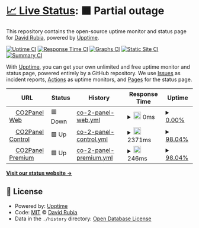 # [📈 Live Status](https://status.co2panel.com): <!--live status--> **🟧 Partial outage**

This repository contains the open-source uptime monitor and status page for [David Rubia](https://status.co2panel.com), powered by [Upptime](https://github.com/upptime/upptime).

[![Uptime CI](https://github.com/drubia/status/workflows/Uptime%20CI/badge.svg)](https://github.com/drubia/status/actions?query=workflow%3A%22Uptime+CI%22)
[![Response Time CI](https://github.com/drubia/status/workflows/Response%20Time%20CI/badge.svg)](https://github.com/drubia/status/actions?query=workflow%3A%22Response+Time+CI%22)
[![Graphs CI](https://github.com/drubia/status/workflows/Graphs%20CI/badge.svg)](https://github.com/drubia/status/actions?query=workflow%3A%22Graphs+CI%22)
[![Static Site CI](https://github.com/drubia/status/workflows/Static%20Site%20CI/badge.svg)](https://github.com/drubia/status/actions?query=workflow%3A%22Static+Site+CI%22)
[![Summary CI](https://github.com/drubia/status/workflows/Summary%20CI/badge.svg)](https://github.com/drubia/status/actions?query=workflow%3A%22Summary+CI%22)

With [Upptime](https://upptime.js.org), you can get your own unlimited and free uptime monitor and status page, powered entirely by a GitHub repository. We use [Issues](https://github.com/drubia/status/issues) as incident reports, [Actions](https://github.com/drubia/status/actions) as uptime monitors, and [Pages](https://status.co2panel.com) for the status page.

<!--start: status pages-->
<!-- This summary is generated by Upptime (https://github.com/upptime/upptime) -->
<!-- Do not edit this manually, your changes will be overwritten -->
<!-- prettier-ignore -->
| URL | Status | History | Response Time | Uptime |
| --- | ------ | ------- | ------------- | ------ |
| <img alt="" src="https://icons.duckduckgo.com/ip3/co2panel.shop.ico" height="13"> [CO2Panel Web](https://co2panel.shop/) | 🟥 Down | [co-2-panel-web.yml](https://github.com/CO2Panel/status/commits/HEAD/history/co-2-panel-web.yml) | <details><summary><img alt="Response time graph" src="./graphs/co-2-panel-web/response-time-week.png" height="20"> 0ms</summary><br><a href="https://drubia.github.io/status/history/co-2-panel-web"><img alt="Response time 1431" src="https://img.shields.io/endpoint?url=https%3A%2F%2Fraw.githubusercontent.com%2FCO2Panel%2Fstatus%2FHEAD%2Fapi%2Fco-2-panel-web%2Fresponse-time.json"></a><br><a href="https://drubia.github.io/status/history/co-2-panel-web"><img alt="24-hour response time 0" src="https://img.shields.io/endpoint?url=https%3A%2F%2Fraw.githubusercontent.com%2FCO2Panel%2Fstatus%2FHEAD%2Fapi%2Fco-2-panel-web%2Fresponse-time-day.json"></a><br><a href="https://drubia.github.io/status/history/co-2-panel-web"><img alt="7-day response time 0" src="https://img.shields.io/endpoint?url=https%3A%2F%2Fraw.githubusercontent.com%2FCO2Panel%2Fstatus%2FHEAD%2Fapi%2Fco-2-panel-web%2Fresponse-time-week.json"></a><br><a href="https://drubia.github.io/status/history/co-2-panel-web"><img alt="30-day response time 0" src="https://img.shields.io/endpoint?url=https%3A%2F%2Fraw.githubusercontent.com%2FCO2Panel%2Fstatus%2FHEAD%2Fapi%2Fco-2-panel-web%2Fresponse-time-month.json"></a><br><a href="https://drubia.github.io/status/history/co-2-panel-web"><img alt="1-year response time 1431" src="https://img.shields.io/endpoint?url=https%3A%2F%2Fraw.githubusercontent.com%2FCO2Panel%2Fstatus%2FHEAD%2Fapi%2Fco-2-panel-web%2Fresponse-time-year.json"></a></details> | <details><summary><a href="https://drubia.github.io/status/history/co-2-panel-web">0.00%</a></summary><a href="https://drubia.github.io/status/history/co-2-panel-web"><img alt="All-time uptime 10.12%" src="https://img.shields.io/endpoint?url=https%3A%2F%2Fraw.githubusercontent.com%2FCO2Panel%2Fstatus%2FHEAD%2Fapi%2Fco-2-panel-web%2Fuptime.json"></a><br><a href="https://drubia.github.io/status/history/co-2-panel-web"><img alt="24-hour uptime 0.00%" src="https://img.shields.io/endpoint?url=https%3A%2F%2Fraw.githubusercontent.com%2FCO2Panel%2Fstatus%2FHEAD%2Fapi%2Fco-2-panel-web%2Fuptime-day.json"></a><br><a href="https://drubia.github.io/status/history/co-2-panel-web"><img alt="7-day uptime 0.00%" src="https://img.shields.io/endpoint?url=https%3A%2F%2Fraw.githubusercontent.com%2FCO2Panel%2Fstatus%2FHEAD%2Fapi%2Fco-2-panel-web%2Fuptime-week.json"></a><br><a href="https://drubia.github.io/status/history/co-2-panel-web"><img alt="30-day uptime 1.38%" src="https://img.shields.io/endpoint?url=https%3A%2F%2Fraw.githubusercontent.com%2FCO2Panel%2Fstatus%2FHEAD%2Fapi%2Fco-2-panel-web%2Fuptime-month.json"></a><br><a href="https://drubia.github.io/status/history/co-2-panel-web"><img alt="1-year uptime 11.52%" src="https://img.shields.io/endpoint?url=https%3A%2F%2Fraw.githubusercontent.com%2FCO2Panel%2Fstatus%2FHEAD%2Fapi%2Fco-2-panel-web%2Fuptime-year.json"></a></details>
| <img alt="" src="https://icons.duckduckgo.com/ip3/www.co2panel.com.ico" height="13"> [CO2Panel Control](http://www.co2panel.com/control) | 🟩 Up | [co-2-panel-control.yml](https://github.com/CO2Panel/status/commits/HEAD/history/co-2-panel-control.yml) | <details><summary><img alt="Response time graph" src="./graphs/co-2-panel-control/response-time-week.png" height="20"> 2371ms</summary><br><a href="https://drubia.github.io/status/history/co-2-panel-control"><img alt="Response time 816" src="https://img.shields.io/endpoint?url=https%3A%2F%2Fraw.githubusercontent.com%2FCO2Panel%2Fstatus%2FHEAD%2Fapi%2Fco-2-panel-control%2Fresponse-time.json"></a><br><a href="https://drubia.github.io/status/history/co-2-panel-control"><img alt="24-hour response time 600" src="https://img.shields.io/endpoint?url=https%3A%2F%2Fraw.githubusercontent.com%2FCO2Panel%2Fstatus%2FHEAD%2Fapi%2Fco-2-panel-control%2Fresponse-time-day.json"></a><br><a href="https://drubia.github.io/status/history/co-2-panel-control"><img alt="7-day response time 2371" src="https://img.shields.io/endpoint?url=https%3A%2F%2Fraw.githubusercontent.com%2FCO2Panel%2Fstatus%2FHEAD%2Fapi%2Fco-2-panel-control%2Fresponse-time-week.json"></a><br><a href="https://drubia.github.io/status/history/co-2-panel-control"><img alt="30-day response time 1031" src="https://img.shields.io/endpoint?url=https%3A%2F%2Fraw.githubusercontent.com%2FCO2Panel%2Fstatus%2FHEAD%2Fapi%2Fco-2-panel-control%2Fresponse-time-month.json"></a><br><a href="https://drubia.github.io/status/history/co-2-panel-control"><img alt="1-year response time 816" src="https://img.shields.io/endpoint?url=https%3A%2F%2Fraw.githubusercontent.com%2FCO2Panel%2Fstatus%2FHEAD%2Fapi%2Fco-2-panel-control%2Fresponse-time-year.json"></a></details> | <details><summary><a href="https://drubia.github.io/status/history/co-2-panel-control">98.04%</a></summary><a href="https://drubia.github.io/status/history/co-2-panel-control"><img alt="All-time uptime 4.85%" src="https://img.shields.io/endpoint?url=https%3A%2F%2Fraw.githubusercontent.com%2FCO2Panel%2Fstatus%2FHEAD%2Fapi%2Fco-2-panel-control%2Fuptime.json"></a><br><a href="https://drubia.github.io/status/history/co-2-panel-control"><img alt="24-hour uptime 100.00%" src="https://img.shields.io/endpoint?url=https%3A%2F%2Fraw.githubusercontent.com%2FCO2Panel%2Fstatus%2FHEAD%2Fapi%2Fco-2-panel-control%2Fuptime-day.json"></a><br><a href="https://drubia.github.io/status/history/co-2-panel-control"><img alt="7-day uptime 98.04%" src="https://img.shields.io/endpoint?url=https%3A%2F%2Fraw.githubusercontent.com%2FCO2Panel%2Fstatus%2FHEAD%2Fapi%2Fco-2-panel-control%2Fuptime-week.json"></a><br><a href="https://drubia.github.io/status/history/co-2-panel-control"><img alt="30-day uptime 99.35%" src="https://img.shields.io/endpoint?url=https%3A%2F%2Fraw.githubusercontent.com%2FCO2Panel%2Fstatus%2FHEAD%2Fapi%2Fco-2-panel-control%2Fuptime-month.json"></a><br><a href="https://drubia.github.io/status/history/co-2-panel-control"><img alt="1-year uptime 13.55%" src="https://img.shields.io/endpoint?url=https%3A%2F%2Fraw.githubusercontent.com%2FCO2Panel%2Fstatus%2FHEAD%2Fapi%2Fco-2-panel-control%2Fuptime-year.json"></a></details>
| <img alt="" src="https://icons.duckduckgo.com/ip3/www.co2panel.com.ico" height="13"> [CO2Panel Premium](http://www.co2panel.com/premium) | 🟩 Up | [co-2-panel-premium.yml](https://github.com/CO2Panel/status/commits/HEAD/history/co-2-panel-premium.yml) | <details><summary><img alt="Response time graph" src="./graphs/co-2-panel-premium/response-time-week.png" height="20"> 246ms</summary><br><a href="https://drubia.github.io/status/history/co-2-panel-premium"><img alt="Response time 627" src="https://img.shields.io/endpoint?url=https%3A%2F%2Fraw.githubusercontent.com%2FCO2Panel%2Fstatus%2FHEAD%2Fapi%2Fco-2-panel-premium%2Fresponse-time.json"></a><br><a href="https://drubia.github.io/status/history/co-2-panel-premium"><img alt="24-hour response time 351" src="https://img.shields.io/endpoint?url=https%3A%2F%2Fraw.githubusercontent.com%2FCO2Panel%2Fstatus%2FHEAD%2Fapi%2Fco-2-panel-premium%2Fresponse-time-day.json"></a><br><a href="https://drubia.github.io/status/history/co-2-panel-premium"><img alt="7-day response time 246" src="https://img.shields.io/endpoint?url=https%3A%2F%2Fraw.githubusercontent.com%2FCO2Panel%2Fstatus%2FHEAD%2Fapi%2Fco-2-panel-premium%2Fresponse-time-week.json"></a><br><a href="https://drubia.github.io/status/history/co-2-panel-premium"><img alt="30-day response time 254" src="https://img.shields.io/endpoint?url=https%3A%2F%2Fraw.githubusercontent.com%2FCO2Panel%2Fstatus%2FHEAD%2Fapi%2Fco-2-panel-premium%2Fresponse-time-month.json"></a><br><a href="https://drubia.github.io/status/history/co-2-panel-premium"><img alt="1-year response time 627" src="https://img.shields.io/endpoint?url=https%3A%2F%2Fraw.githubusercontent.com%2FCO2Panel%2Fstatus%2FHEAD%2Fapi%2Fco-2-panel-premium%2Fresponse-time-year.json"></a></details> | <details><summary><a href="https://drubia.github.io/status/history/co-2-panel-premium">98.04%</a></summary><a href="https://drubia.github.io/status/history/co-2-panel-premium"><img alt="All-time uptime 4.85%" src="https://img.shields.io/endpoint?url=https%3A%2F%2Fraw.githubusercontent.com%2FCO2Panel%2Fstatus%2FHEAD%2Fapi%2Fco-2-panel-premium%2Fuptime.json"></a><br><a href="https://drubia.github.io/status/history/co-2-panel-premium"><img alt="24-hour uptime 100.00%" src="https://img.shields.io/endpoint?url=https%3A%2F%2Fraw.githubusercontent.com%2FCO2Panel%2Fstatus%2FHEAD%2Fapi%2Fco-2-panel-premium%2Fuptime-day.json"></a><br><a href="https://drubia.github.io/status/history/co-2-panel-premium"><img alt="7-day uptime 98.04%" src="https://img.shields.io/endpoint?url=https%3A%2F%2Fraw.githubusercontent.com%2FCO2Panel%2Fstatus%2FHEAD%2Fapi%2Fco-2-panel-premium%2Fuptime-week.json"></a><br><a href="https://drubia.github.io/status/history/co-2-panel-premium"><img alt="30-day uptime 99.55%" src="https://img.shields.io/endpoint?url=https%3A%2F%2Fraw.githubusercontent.com%2FCO2Panel%2Fstatus%2FHEAD%2Fapi%2Fco-2-panel-premium%2Fuptime-month.json"></a><br><a href="https://drubia.github.io/status/history/co-2-panel-premium"><img alt="1-year uptime 13.57%" src="https://img.shields.io/endpoint?url=https%3A%2F%2Fraw.githubusercontent.com%2FCO2Panel%2Fstatus%2FHEAD%2Fapi%2Fco-2-panel-premium%2Fuptime-year.json"></a></details>

<!--end: status pages-->

[**Visit our status website →**](https://status.co2panel.com)

## 📄 License

- Powered by: [Upptime](https://github.com/upptime/upptime)
- Code: [MIT](./LICENSE) © [David Rubia](https://status.co2panel.com)
- Data in the `./history` directory: [Open Database License](https://opendatacommons.org/licenses/odbl/1-0/)
